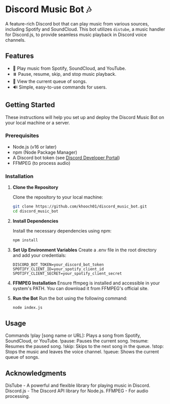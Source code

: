 # Discord Music Bot 🎶

A feature-rich Discord bot that can play music from various sources, including Spotify and SoundCloud. This bot utilizes `distube`, a music handler for Discord.js, to provide seamless music playback in Discord voice channels.

## Features

- 🎵 Play music from Spotify, SoundCloud, and YouTube.
- ⏸️ Pause, resume, skip, and stop music playback.
- 📜 View the current queue of songs.
- 🔊 Simple, easy-to-use commands for users.

## Getting Started

These instructions will help you set up and deploy the Discord Music Bot on your local machine or a server.

### Prerequisites

- Node.js (v16 or later)
- npm (Node Package Manager)
- A Discord bot token (see [Discord Developer Portal](https://discord.com/developers/applications))
- FFMPEG (to process audio)

### Installation

1. **Clone the Repository**

   Clone the repository to your local machine:

   ```bash
   git clone https://github.com/khooch01/discord_music_bot.git
   cd discord_music_bot

2. **Install Dependencies**

    Install the necessary dependencies using npm:

    ```bash
    npm install

3. **Set Up Environment Variables**
    Create a .env file in the root directory and add your credentials:

    ```env
    DISCORD_BOT_TOKEN=your_discord_bot_token
    SPOTIFY_CLIENT_ID=your_spotify_client_id
    SPOTIFY_CLIENT_SECRET=your_spotify_client_secret

4. **FFMPEG Installation**
    Ensure ffmpeg is installed and accessible in your system's PATH. You can download it from FFMPEG's official site.

5. **Run the Bot**
    Run the bot using the following command:
    ```bash
    node index.js

## Usage
Commands
    !play [song name or URL]: Plays a song from Spotify, SoundCloud, or YouTube.
    !pause: Pauses the current song.
    !resume: Resumes the paused song.
    !skip: Skips to the next song in the queue.
    !stop: Stops the music and leaves the voice channel.
    !queue: Shows the current queue of songs.

## Acknowledgments
DisTube - A powerful and flexible library for playing music in Discord.
Discord.js - The Discord API library for Node.js.
FFMPEG - For audio processing.